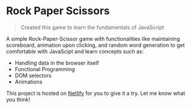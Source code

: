 # Rock Paper Scissors

> Created this game to learn the fundamentals of JavaScript

 A simple Rock-Paper-Scissor game with functionalities like maintaining scoreboard, animation upon clicking, and random word generation to get comfortable with JavaScipt and learn concepts such as:
  - Handling data in the browser itself
  - Functional Programming
  - DOM selectors
  - Animations

This project is hosted on [Netlify](https://rockpaperscissor-kaushalsharma.netlify.app) for you to give it a try. Let me know what you think!
